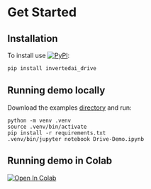 # Get Started

## Installation

[pypi-badge]: https://badge.fury.io/py/invertedai_drive.svg
[pypi-link]: https://pypi.org/project/invertedai-drive/

To install use [![PyPI][pypi-badge]][pypi-link]:

```bash
pip install invertedai_drive
```

## Running demo locally

Download the examples [directory](https://github.com/inverted-ai/invertedai-drive/blob/master/examples) and run:

```
python -m venv .venv
source .venv/bin/activate
pip install -r requirements.txt
.venv/bin/jupyter notebook Drive-Demo.ipynb
```

## Running demo in Colab

[![Open In Colab](https://colab.research.google.com/assets/colab-badge.svg)](https://colab.research.google.com/github/inverted-ai/invertedai-drive/blob/develop/examples/Colab-Demo.ipynb)
